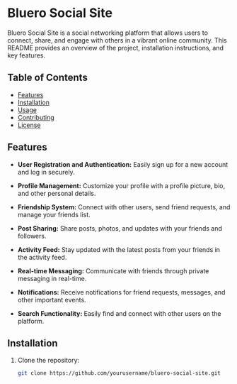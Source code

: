 # Bluero Social Site

Bluero Social Site is a social networking platform that allows users to connect, share, and engage with others in a vibrant online community. This README provides an overview of the project, installation instructions, and key features.

## Table of Contents

- [Features](#features)
- [Installation](#installation)
- [Usage](#usage)
- [Contributing](#contributing)
- [License](#license)

## Features

- **User Registration and Authentication:** Easily sign up for a new account and log in securely.

- **Profile Management:** Customize your profile with a profile picture, bio, and other personal details.

- **Friendship System:** Connect with other users, send friend requests, and manage your friends list.

- **Post Sharing:** Share posts, photos, and updates with your friends and followers.

- **Activity Feed:** Stay updated with the latest posts from your friends in the activity feed.

- **Real-time Messaging:** Communicate with friends through private messaging in real-time.

- **Notifications:** Receive notifications for friend requests, messages, and other important events.

- **Search Functionality:** Easily find and connect with other users on the platform.

## Installation

1. Clone the repository:

   ```bash
   git clone https://github.com/yourusername/bluero-social-site.git
